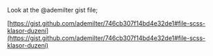 Look at the @ademilter gist file;

[https://gist.github.com/ademilter/746cb307f14bd4e32de1#file-scss-klasor-duzeni](https://gist.github.com/ademilter/746cb307f14bd4e32de1#file-scss-klasor-duzeni)